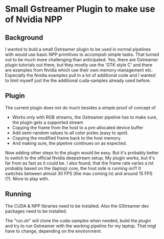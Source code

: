 # Small Gstreamer Plugin to make use of Nvidia NPP

## Background

I wanted to buld a small Gstreamer plugin to be used in normal pipelines with would use basic NPP primitives to accompish simple tasks.
That turned out to be much more challenging than anticipated. Yes, there are Gstreamer plugin tutorials out there, but they mostly use the 'GTK style C' and there are examples from Nvidia which use their own memory management etc. Especially the Nvidia examples pull in a lot of additional code and I wanted to limit myself just the the additional cuda-samples already used before.

## Plugin

The current plugin does not do much besides a simple proof of concept of
* Works only with RGB streams, the Gstreamer pipeline has to make sure, the plugin gets a supported stream
* Copying the frame from the host to a pre-allocated device buffer
* Add semi-random values to all color pixles (easy to spot)
* Copying the modified frame back to the host memory
* And making sure, the pipeline continues on as expected.

Now adding other steps to the plugin would be easy. But it's probably better to switch to the official Nvidia deepstream setup. My plugin works, but it's far from as fast as it could be. I also found, that the frame rate varies a lot probably based on the (laptop) core, the host side is running on?! It switches between almost 30 FPS (the max coming in) and around 15 FPS (?). More to play with.

## Running

The CUDA & NPP libraries need to be installed. Also the GStreamer dev packages need to be installed.

The "run.sh" will clone the cuda-samples when needed, build the plugin and try to run Gstreamer with the working pipeline for my laptop. That migt have to change, depending on the environment.

